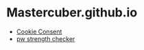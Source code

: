 # Mastercuber.github.io

* [Cookie Consent](/Cookie-Consent/)
* [pw strength checker](/pw-strength/)
